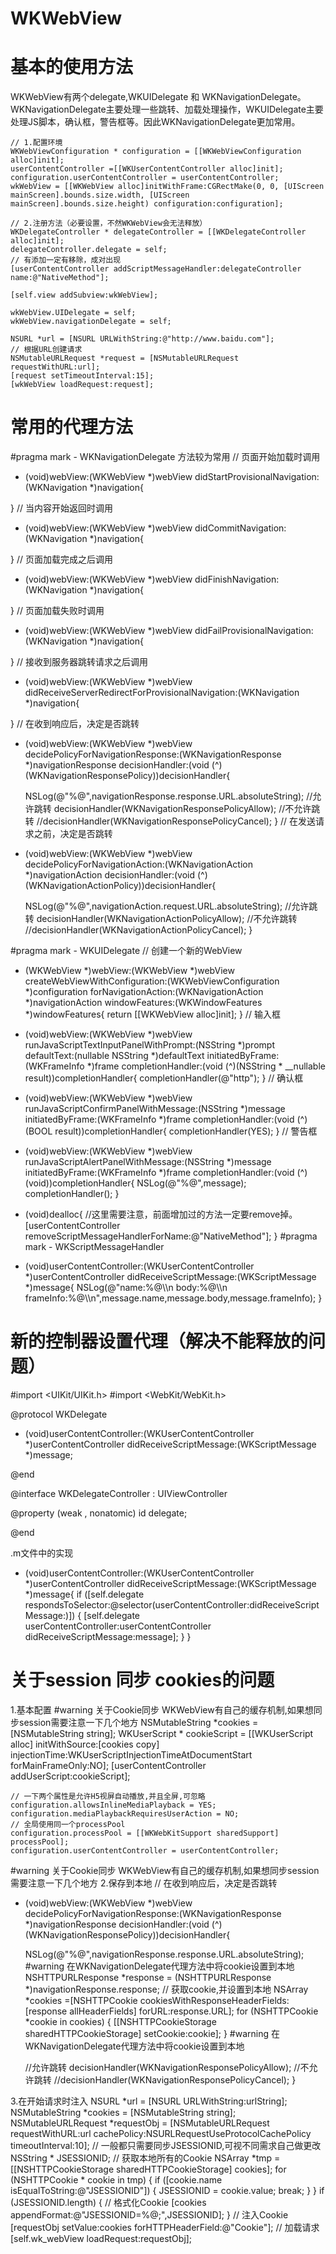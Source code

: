 # WKWebView
# 基本的使用方法
WKWebView有两个delegate,WKUIDelegate 和 WKNavigationDelegate。WKNavigationDelegate主要处理一些跳转、加载处理操作，WKUIDelegate主要处理JS脚本，确认框，警告框等。因此WKNavigationDelegate更加常用。

    // 1.配置环境
    WKWebViewConfiguration * configuration = [[WKWebViewConfiguration alloc]init];
    userContentController =[[WKUserContentController alloc]init];
    configuration.userContentController = userContentController;
    wkWebView = [[WKWebView alloc]initWithFrame:CGRectMake(0, 0, [UIScreen mainScreen].bounds.size.width, [UIScreen mainScreen].bounds.size.height) configuration:configuration];
    
    // 2.注册方法（必要设置，不然WKWebView会无法释放）
    WKDelegateController * delegateController = [[WKDelegateController alloc]init];
    delegateController.delegate = self;
    // 有添加一定有移除，成对出现
    [userContentController addScriptMessageHandler:delegateController  name:@"NativeMethod"];
    
    [self.view addSubview:wkWebView];
    
    wkWebView.UIDelegate = self;
    wkWebView.navigationDelegate = self;
    
    NSURL *url = [NSURL URLWithString:@"http://www.baidu.com"];
    // 根据URL创建请求
    NSMutableURLRequest *request = [NSMutableURLRequest requestWithURL:url];
    [request setTimeoutInterval:15];
    [wkWebView loadRequest:request];
    
    
    

# 常用的代理方法
#pragma mark - WKNavigationDelegate 方法较为常用
// 页面开始加载时调用
- (void)webView:(WKWebView *)webView didStartProvisionalNavigation:(WKNavigation *)navigation{
    
}
// 当内容开始返回时调用
- (void)webView:(WKWebView *)webView didCommitNavigation:(WKNavigation *)navigation{
    
}
// 页面加载完成之后调用
- (void)webView:(WKWebView *)webView didFinishNavigation:(WKNavigation *)navigation{
    
}
// 页面加载失败时调用
- (void)webView:(WKWebView *)webView didFailProvisionalNavigation:(WKNavigation *)navigation{
    
}
// 接收到服务器跳转请求之后调用
- (void)webView:(WKWebView *)webView didReceiveServerRedirectForProvisionalNavigation:(WKNavigation *)navigation{
    
}
// 在收到响应后，决定是否跳转
- (void)webView:(WKWebView *)webView decidePolicyForNavigationResponse:(WKNavigationResponse *)navigationResponse decisionHandler:(void (^)(WKNavigationResponsePolicy))decisionHandler{
    
    NSLog(@"%@",navigationResponse.response.URL.absoluteString);
    //允许跳转
    decisionHandler(WKNavigationResponsePolicyAllow);
    //不允许跳转
    //decisionHandler(WKNavigationResponsePolicyCancel);
}
// 在发送请求之前，决定是否跳转
- (void)webView:(WKWebView *)webView decidePolicyForNavigationAction:(WKNavigationAction *)navigationAction decisionHandler:(void (^)(WKNavigationActionPolicy))decisionHandler{
    
    NSLog(@"%@",navigationAction.request.URL.absoluteString);
    //允许跳转
    decisionHandler(WKNavigationActionPolicyAllow);
    //不允许跳转
    //decisionHandler(WKNavigationActionPolicyCancel);
}

#pragma mark - WKUIDelegate
// 创建一个新的WebView
- (WKWebView *)webView:(WKWebView *)webView createWebViewWithConfiguration:(WKWebViewConfiguration *)configuration forNavigationAction:(WKNavigationAction *)navigationAction windowFeatures:(WKWindowFeatures *)windowFeatures{
    return [[WKWebView alloc]init];
}
// 输入框
- (void)webView:(WKWebView *)webView runJavaScriptTextInputPanelWithPrompt:(NSString *)prompt defaultText:(nullable NSString *)defaultText initiatedByFrame:(WKFrameInfo *)frame completionHandler:(void (^)(NSString * __nullable result))completionHandler{
    completionHandler(@"http");
}
// 确认框
- (void)webView:(WKWebView *)webView runJavaScriptConfirmPanelWithMessage:(NSString *)message initiatedByFrame:(WKFrameInfo *)frame completionHandler:(void (^)(BOOL result))completionHandler{
    completionHandler(YES);
}
// 警告框
- (void)webView:(WKWebView *)webView runJavaScriptAlertPanelWithMessage:(NSString *)message initiatedByFrame:(WKFrameInfo *)frame completionHandler:(void (^)(void))completionHandler{
    NSLog(@"%@",message);
    completionHandler();
}

- (void)dealloc{
    //这里需要注意，前面增加过的方法一定要remove掉。
    [userContentController removeScriptMessageHandlerForName:@"NativeMethod"];
}
#pragma mark - WKScriptMessageHandler
- (void)userContentController:(WKUserContentController *)userContentController didReceiveScriptMessage:(WKScriptMessage *)message{
    NSLog(@"name:%@\\\\n body:%@\\\\n frameInfo:%@\\\\n",message.name,message.body,message.frameInfo);
}

# 新的控制器设置代理（解决不能释放的问题）

#import <UIKit/UIKit.h>
#import <WebKit/WebKit.h>

@protocol WKDelegate <NSObject>

- (void)userContentController:(WKUserContentController *)userContentController didReceiveScriptMessage:(WKScriptMessage *)message;

@end

@interface WKDelegateController : UIViewController <WKScriptMessageHandler>

@property (weak , nonatomic) id<WKDelegate> delegate;

@end

.m文件中的实现
- (void)userContentController:(WKUserContentController *)userContentController didReceiveScriptMessage:(WKScriptMessage *)message{
    if ([self.delegate respondsToSelector:@selector(userContentController:didReceiveScriptMessage:)]) {
        [self.delegate userContentController:userContentController didReceiveScriptMessage:message];
    }
}


# 关于session 同步 cookies的问题
1.基本配置
#warning 关于Cookie同步 WKWebView有自己的缓存机制,如果想同步session需要注意一下几个地方
    NSMutableString *cookies = [NSMutableString string];
    WKUserScript * cookieScript = [[WKUserScript alloc] initWithSource:[cookies copy]
                                                         injectionTime:WKUserScriptInjectionTimeAtDocumentStart
                                                      forMainFrameOnly:NO];
    [userContentController addUserScript:cookieScript];
    
    // 一下两个属性是允许H5视屏自动播放,并且全屏,可忽略
    configuration.allowsInlineMediaPlayback = YES;
    configuration.mediaPlaybackRequiresUserAction = NO;
    // 全局使用同一个processPool
    configuration.processPool = [[WKWebKitSupport sharedSupport] processPool];
    configuration.userContentController = userContentController;
#warning 关于Cookie同步 WKWebView有自己的缓存机制,如果想同步session需要注意一下几个地方
2.保存到本地
// 在收到响应后，决定是否跳转
- (void)webView:(WKWebView *)webView decidePolicyForNavigationResponse:(WKNavigationResponse *)navigationResponse decisionHandler:(void (^)(WKNavigationResponsePolicy))decisionHandler{
    
    NSLog(@"%@",navigationResponse.response.URL.absoluteString);
#warning 在WKNavigationDelegate代理方法中将cookie设置到本地
    NSHTTPURLResponse *response = (NSHTTPURLResponse *)navigationResponse.response;
    // 获取cookie,并设置到本地
    NSArray *cookies =[NSHTTPCookie cookiesWithResponseHeaderFields:[response allHeaderFields] forURL:response.URL];
    for (NSHTTPCookie *cookie in cookies) {
        [[NSHTTPCookieStorage sharedHTTPCookieStorage] setCookie:cookie];
    }
#warning 在WKNavigationDelegate代理方法中将cookie设置到本地
    
    //允许跳转
    decisionHandler(WKNavigationResponsePolicyAllow);
    //不允许跳转
    //decisionHandler(WKNavigationResponsePolicyCancel);
}

3.在开始请求时注入
NSURL *url = [NSURL URLWithString:urlString];
NSMutableString *cookies = [NSMutableString string];
NSMutableURLRequest *requestObj = [NSMutableURLRequest requestWithURL:url cachePolicy:NSURLRequestUseProtocolCachePolicy timeoutInterval:10];
// 一般都只需要同步JSESSIONID,可视不同需求自己做更改
NSString * JSESSIONID;
// 获取本地所有的Cookie
NSArray *tmp = [[NSHTTPCookieStorage sharedHTTPCookieStorage] cookies];
    for (NSHTTPCookie * cookie in tmp) {
        if ([cookie.name isEqualToString:@"JSESSIONID"]) {
            JSESSIONID = cookie.value;
            break;
        }
    }
 if (JSESSIONID.length) {
      // 格式化Cookie
      [cookies appendFormat:@"JSESSIONID=%@;",JSESSIONID];
  }
// 注入Cookie
[requestObj setValue:cookies forHTTPHeaderField:@"Cookie"];
// 加载请求
[self.wk_webView loadRequest:requestObj];
